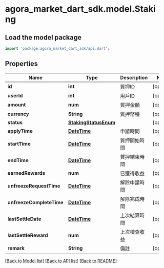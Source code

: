 # agora_market_dart_sdk.model.Staking

## Load the model package
```dart
import 'package:agora_market_dart_sdk/api.dart';
```

## Properties
Name | Type | Description | Notes
------------ | ------------- | ------------- | -------------
**id** | **int** | 質押ID | [optional] 
**userId** | **int** | 用戶ID | [optional] 
**amount** | **num** | 質押金額 | [optional] 
**currency** | **String** | 質押幣種 | [optional] 
**status** | [**StakingStatusEnum**](StakingStatusEnum.md) |  | [optional] 
**applyTime** | [**DateTime**](DateTime.md) | 申請時間 | [optional] 
**startTime** | [**DateTime**](DateTime.md) | 質押開始時間 | [optional] 
**endTime** | [**DateTime**](DateTime.md) | 質押結束時間 | [optional] 
**earnedRewards** | **num** | 已獲得收益 | [optional] 
**unfreezeRequestTime** | [**DateTime**](DateTime.md) | 解除申請時間 | [optional] 
**unfreezeCompleteTime** | [**DateTime**](DateTime.md) | 解除完成時間 | [optional] 
**lastSettleDate** | [**DateTime**](DateTime.md) | 上次結算時間 | [optional] 
**lastSettleReward** | **num** | 上次檢查收益 | [optional] 
**remark** | **String** | 備註 | [optional] 

[[Back to Model list]](../README.md#documentation-for-models) [[Back to API list]](../README.md#documentation-for-api-endpoints) [[Back to README]](../README.md)


